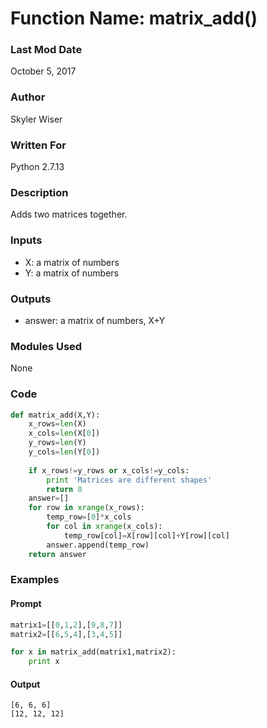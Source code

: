 # Function Name: matrix_add()

### Last Mod Date
October 5, 2017
### Author
Skyler Wiser
### Written For
Python 2.7.13
### Description
Adds two matrices together.
### Inputs

* X: a matrix of numbers
* Y: a matrix of numbers

### Outputs

* answer: a matrix of numbers, X+Y

### Modules Used
None
### Code

```python
def matrix_add(X,Y):
    x_rows=len(X)
    x_cols=len(X[0])
    y_rows=len(Y)
    y_cols=len(Y[0])
    
    if x_rows!=y_rows or x_cols!=y_cols:
        print 'Matrices are different shapes'
        return 0
    answer=[]
    for row in xrange(x_rows):
        temp_row=[0]*x_cols
        for col in xrange(x_cols):
            temp_row[col]=X[row][col]+Y[row][col]
        answer.append(temp_row)
    return answer
```

### Examples
#### Prompt

```python
matrix1=[[0,1,2],[9,8,7]]
matrix2=[[6,5,4],[3,4,5]]

for x in matrix_add(matrix1,matrix2):
    print x
```

#### Output

```
[6, 6, 6]
[12, 12, 12]
```

